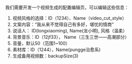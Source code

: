 我们需要开发一个视频生成的配置编辑页，可以编辑这些信息：
1. 视频风格的选择：ID（1234）、Name（video_cut_style）
2. 文案内容：“我从来不觉得自己有多好，堪忧的情商”
3. 说话人： ID(longxiaoming), Name(龙小明), 风格（温柔）
4. 背景音乐：ID（12jf33）， Name（三生三世——高潮部分）
5. 音量，默认50（范围1~100）
6. 素材库：ID（1244），Name(pungge治愈系)
7. 生成备用视频数：backupSize(3)
